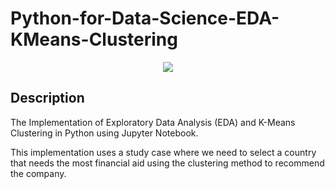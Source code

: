 # Python-for-Data-Science-EDA-KMeans-Clustering

<p align="center">
  <img src="https://upload.wikimedia.org/wikipedia/commons/f/f8/Python_logo_and_wordmark.svg" />
</p>

Description
---

The Implementation of Exploratory Data Analysis (EDA) and K-Means Clustering in Python using Jupyter Notebook. 

This implementation uses a study case where we need to select a country that needs the most financial aid using the clustering method to recommend the company.
